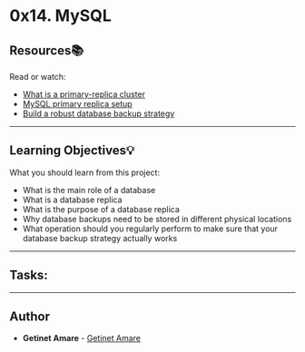 # 0x14. MySQL

## Resources:books:
Read or watch:
* [What is a primary-replica cluster](https://intranet.hbtn.io/rltoken/yI-YnEyAx2mO5qqmbrCTbw)
* [MySQL primary replica setup](https://intranet.hbtn.io/rltoken/M2mXERIEQA7w0Pkj85nTNw)
* [Build a robust database backup strategy](https://intranet.hbtn.io/rltoken/7C7YTJOU2iR_kZDQLPhl1A)

---
## Learning Objectives:bulb:
What you should learn from this project:

* What is the main role of a database
* What is a database replica
* What is the purpose of a database replica
* Why database backups need to be stored in different physical locations
* What operation should you regularly perform to make sure that your database backup strategy actually works

---
## Tasks:
<!--
4-mysql_configuration_primary: The MySQL my.conf configuration file used to set up my first server as a primary database server on the database tyrell_corp.

4-mysql_configuration_replica: The MySQL my.conf configuration file used to set up my second server as the replica database server on the database tyrell_corp.

5-mysql_backup: Bash script that generates a compressed tar.gz archive from a MySQL dump.

Usage: ./5-mysql_backup <MySQL root password>
Generates a dump containing all MySQL databases on the root server.
Names the resulting tar archive in the format day-month-year.tar.gz.
-->
---

## Author
* **Getinet Amare** - [Getinet Amare](https://github.com/getinet1221)

